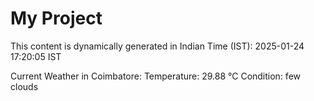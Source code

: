 # My Project

This content is dynamically generated in Indian Time (IST): 2025-01-24 17:20:05 IST


Current Weather in Coimbatore:
Temperature: 29.88 °C
Condition: few clouds

